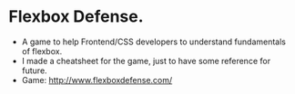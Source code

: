 # Flexbox Defense.
- A game to help Frontend/CSS developers to understand fundamentals of flexbox.
- I made a cheatsheet for the game, just to have some reference for future.
- Game: http://www.flexboxdefense.com/